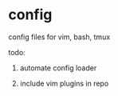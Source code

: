 # config
config files for vim, bash, tmux

todo:

1.  automate config loader

2.  include vim plugins in repo
